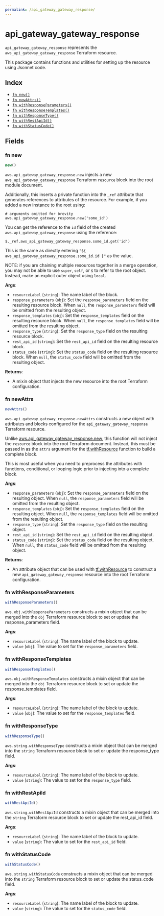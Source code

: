 ```yaml
---
permalink: /api_gateway_gateway_response/
---
```


# api_gateway_gateway_response

`api_gateway_gateway_response` represents the `aws_api_gateway_gateway_response` Terraform resource.



This package contains functions and utilities for setting up the resource using Jsonnet code.


## Index

* [`fn new()`](#fn-new)
* [`fn newAttrs()`](#fn-newattrs)
* [`fn withResponseParameters()`](#fn-withresponseparameters)
* [`fn withResponseTemplates()`](#fn-withresponsetemplates)
* [`fn withResponseType()`](#fn-withresponsetype)
* [`fn withRestApiId()`](#fn-withrestapiid)
* [`fn withStatusCode()`](#fn-withstatuscode)

## Fields

### fn new

```ts
new()
```


`aws.api_gateway_gateway_response.new` injects a new `aws_api_gateway_gateway_response` Terraform `resource`
block into the root module document.

Additionally, this inserts a private function into the `_ref` attribute that generates references to attributes of the
resource. For example, if you added a new instance to the root using:

    # arguments omitted for brevity
    aws.api_gateway_gateway_response.new('some_id')

You can get the reference to the `id` field of the created `aws.api_gateway_gateway_response` using the reference:

    $._ref.aws_api_gateway_gateway_response.some_id.get('id')

This is the same as directly entering `"${ aws_api_gateway_gateway_response.some_id.id }"` as the value.

NOTE: if you are chaining multiple resources together in a merge operation, you may not be able to use `super`, `self`,
or `$` to refer to the root object. Instead, make an explicit outer object using `local`.

**Args**:
  - `resourceLabel` (`string`): The name label of the block.
  - `response_parameters` (`obj`): Set the `response_parameters` field on the resulting resource block. When `null`, the `response_parameters` field will be omitted from the resulting object.
  - `response_templates` (`obj`): Set the `response_templates` field on the resulting resource block. When `null`, the `response_templates` field will be omitted from the resulting object.
  - `response_type` (`string`): Set the `response_type` field on the resulting resource block.
  - `rest_api_id` (`string`): Set the `rest_api_id` field on the resulting resource block.
  - `status_code` (`string`): Set the `status_code` field on the resulting resource block. When `null`, the `status_code` field will be omitted from the resulting object.

**Returns**:
- A mixin object that injects the new resource into the root Terraform configuration.


### fn newAttrs

```ts
newAttrs()
```


`aws.api_gateway_gateway_response.newAttrs` constructs a new object with attributes and blocks configured for the `api_gateway_gateway_response`
Terraform resource.

Unlike [aws.api_gateway_gateway_response.new](#fn-new), this function will not inject the `resource`
block into the root Terraform document. Instead, this must be passed in as the `attrs` argument for the
[tf.withResource](https://github.com/tf-libsonnet/core/tree/main/docs#fn-withresource) function to build a complete block.

This is most useful when you need to preprocess the attributes with functions, conditional, or looping logic prior to
injecting into a complete block.

**Args**:
  - `response_parameters` (`obj`): Set the `response_parameters` field on the resulting object. When `null`, the `response_parameters` field will be omitted from the resulting object.
  - `response_templates` (`obj`): Set the `response_templates` field on the resulting object. When `null`, the `response_templates` field will be omitted from the resulting object.
  - `response_type` (`string`): Set the `response_type` field on the resulting object.
  - `rest_api_id` (`string`): Set the `rest_api_id` field on the resulting object.
  - `status_code` (`string`): Set the `status_code` field on the resulting object. When `null`, the `status_code` field will be omitted from the resulting object.

**Returns**:
  - An attribute object that can be used with [tf.withResource](https://github.com/tf-libsonnet/core/tree/main/docs#fn-withresource) to construct a new `api_gateway_gateway_response` resource into the root Terraform configuration.


### fn withResponseParameters

```ts
withResponseParameters()
```

`aws.obj.withResponseParameters` constructs a mixin object that can be merged into the `obj`
Terraform resource block to set or update the response_parameters field.



**Args**:
  - `resourceLabel` (`string`): The name label of the block to update.
  - `value` (`obj`): The value to set for the `response_parameters` field.


### fn withResponseTemplates

```ts
withResponseTemplates()
```

`aws.obj.withResponseTemplates` constructs a mixin object that can be merged into the `obj`
Terraform resource block to set or update the response_templates field.



**Args**:
  - `resourceLabel` (`string`): The name label of the block to update.
  - `value` (`obj`): The value to set for the `response_templates` field.


### fn withResponseType

```ts
withResponseType()
```

`aws.string.withResponseType` constructs a mixin object that can be merged into the `string`
Terraform resource block to set or update the response_type field.



**Args**:
  - `resourceLabel` (`string`): The name label of the block to update.
  - `value` (`string`): The value to set for the `response_type` field.


### fn withRestApiId

```ts
withRestApiId()
```

`aws.string.withRestApiId` constructs a mixin object that can be merged into the `string`
Terraform resource block to set or update the rest_api_id field.



**Args**:
  - `resourceLabel` (`string`): The name label of the block to update.
  - `value` (`string`): The value to set for the `rest_api_id` field.


### fn withStatusCode

```ts
withStatusCode()
```

`aws.string.withStatusCode` constructs a mixin object that can be merged into the `string`
Terraform resource block to set or update the status_code field.



**Args**:
  - `resourceLabel` (`string`): The name label of the block to update.
  - `value` (`string`): The value to set for the `status_code` field.

